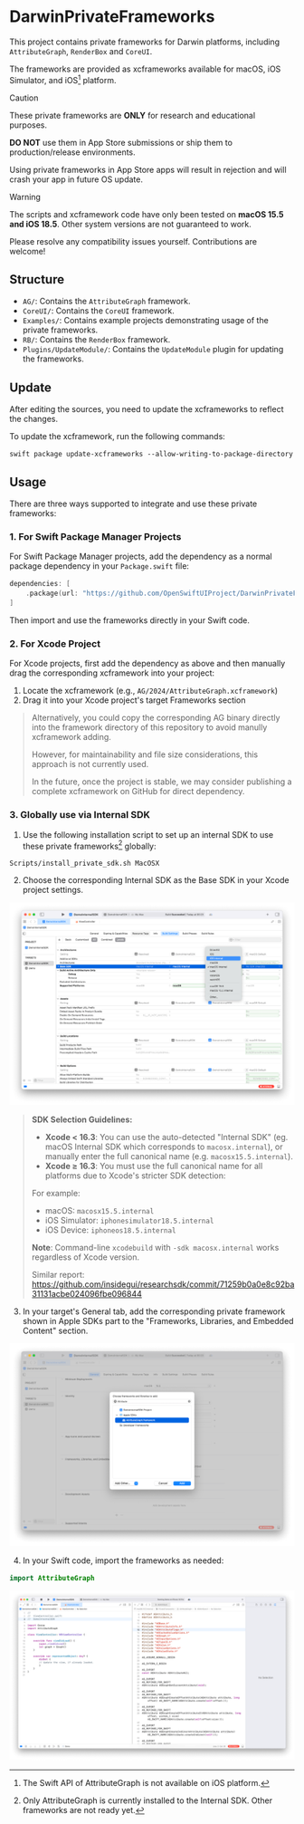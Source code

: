 # DarwinPrivateFrameworks

This project contains private frameworks for Darwin platforms, including `AttributeGraph`, `RenderBox` and `CoreUI`.

The frameworks are provided as xcframeworks available for macOS, iOS Simulator, and iOS[^1] platform.

> [!CAUTION]
> These private frameworks are **ONLY** for research and educational purposes.
>
> **DO NOT** use them in App Store submissions or ship them to production/release environments.
>
> Using private frameworks in App Store apps will result in rejection and will crash your app in future OS update.

> [!WARNING]
> The scripts and xcframework code have only been tested on **macOS 15.5 and iOS 18.5**. Other system versions are not guaranteed to work.
>
> Please resolve any compatibility issues yourself. Contributions are welcome!

## Structure

- `AG/`: Contains the `AttributeGraph` framework.
- `CoreUI/`: Contains the `CoreUI` framework.
- `Examples/`: Contains example projects demonstrating usage of the private frameworks.
- `RB/`: Contains the `RenderBox` framework.
- `Plugins/UpdateModule/`: Contains the `UpdateModule` plugin for updating the frameworks.

## Update

After editing the sources, you need to update the xcframeworks to reflect the changes.

To update the xcframework, run the following commands:

```shell
swift package update-xcframeworks --allow-writing-to-package-directory
```

## Usage

There are three ways supported to integrate and use these private frameworks:

### 1. For Swift Package Manager Projects

For Swift Package Manager projects, add the dependency as a normal package dependency in your `Package.swift` file:

```swift
dependencies: [
    .package(url: "https://github.com/OpenSwiftUIProject/DarwinPrivateFrameworks.git", from: "0.0.2"),
]
```

Then import and use the frameworks directly in your Swift code.

### 2. For Xcode Project

For Xcode projects, first add the dependency as above and then manually drag the corresponding xcframework into your project:

1. Locate the xcframework (e.g., `AG/2024/AttributeGraph.xcframework`)
2. Drag it into your Xcode project's target Frameworks section

> Alternatively, you could copy the corresponding AG binary directly into the framework directory of this repository to avoid manully xcframework adding.
>
> However, for maintainability and file size considerations, this approach is not currently used.
>
> In the future, once the project is stable, we may consider publishing a complete xcframework on GitHub for direct dependency.

### 3. Globally use via Internal SDK

1. Use the following installation script to set up an internal SDK to use these private frameworks[^2] globally:

```shell
Scripts/install_private_sdk.sh MacOSX
```

2. Choose the corresponding Internal SDK as the Base SDK in your Xcode project settings.

![](Screenshots/base_sdk.png)

> **SDK Selection Guidelines:**
>
> - **Xcode < 16.3**: You can use the auto-detected "Internal SDK" (eg. macOS Internal SDK which corresponds to `macosx.internal`), or manually enter the full canonical name (e.g. `macosx15.5.internal`).
> - **Xcode ≥ 16.3**: You must use the full canonical name for all platforms due to Xcode's stricter SDK detection:
>
> For example:
> - macOS: `macosx15.5.internal`
> - iOS Simulator: `iphonesimulator18.5.internal`
> - iOS Device: `iphoneos18.5.internal`
>
> **Note**: Command-line `xcodebuild` with `-sdk macosx.internal` works regardless of Xcode version.
>
> Similar report: https://github.com/insidegui/researchsdk/commit/71259b0a0e8c92ba31131acbe024096fbe096844

3. In your target's General tab, add the corresponding private framework shown in Apple SDKs part to the "Frameworks, Libraries, and Embedded Content" section.

![](Screenshots/add_framework.png)

4. In your Swift code, import the frameworks as needed:

```swift
import AttributeGraph
```

![](Screenshots/import_framework.png)

[^1]: The Swift API of AttributeGraph is not available on iOS platform.

[^2]: Only AttributeGraph is currently installed to the Internal SDK. Other frameworks are not ready yet.
